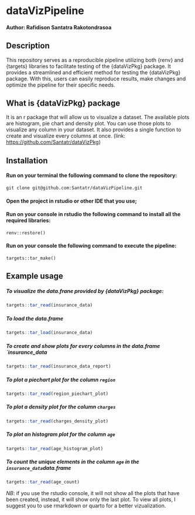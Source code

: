 # dataVizPipeline

#### Author: Rafidison Santatra Rakotondrasoa

## Description

This repository serves as a reproducible pipeline utilizing both {renv} and {targets} libraries to facilitate testing of the {dataVizPkg} package.
It provides a streamlined and efficient method for testing the {dataVizPkg} package.
With this, users can easily reproduce results, make changes and optimize the pipeline for their specific needs.


## What is {dataVizPkg} package

It is an r package that will allow us to visualize a dataset. The available plots are histogram, pie chart and density plot. You can use those plots to visualize any column in your dataset. It also provides a single function to create and visualize every columns at once. (link: https://github.com/Santatr/dataVizPkg)


## Installation

#### Run on your terminal the following command to clone the repository:
```git clone git@github.com:Santatr/dataVizPipeline.git```

#### Open the project in rstudio or other IDE that you use;

#### Run on your console in rstudio the following command to install all the required libraries:
```renv::restore()```

#### Run on your console the following command to execute the pipeline:
```targets::tar_make()```



## Example usage

##### To visualize the data.frane provided by {dataVizPkg} package:
```r
targets::tar_read(insurance_data)
```

##### To load the data.frame 
```r
targets::tar_load(insurance_data)
```

##### To create and show plots for every columns in the data.frame `insurance_data
```r
targets::tar_read(insurance_data_report)
```

##### To plot a piechart plot for the column `region`
```r
targets::tar_read(region_piechart_plot)
```

##### To plot a density plot for the column `charges`
```r
targets::tar_read(charges_density_plot)
```

##### To plot an histogram plot for the column `age`
```r
targets::tar_read(age_histogram_plot)
```

##### To count the unique elements in the column `age` in the `insurance_data`data.frame
```r
targets::tar_read(age_count)
```

*NB*: if you use the rstudio console, it will not show all the plots that have been created, instead, it will show only the last plot. To view all plots, I suggest you to use rmarkdown or quarto for a better vizualization.
